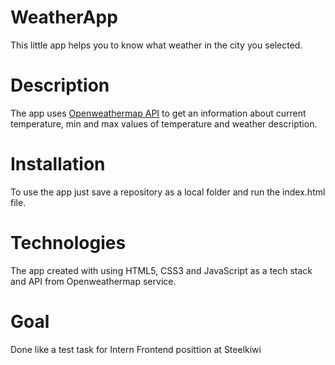 # WeatherApp

This little app helps you to know what weather in the city you selected.

# Description

The app uses [Openweathermap API](https://openweathermap.org/api) to get an information about current temperature, min and max values of temperature and weather description.

# Installation

To use the app just save a repository as a local folder and run the index.html file.

# Technologies

The app created with using HTML5, CSS3 and JavaScript as a tech stack and API from Openweathermap service.

# Goal 
Done like a test task for Intern Frontend posittion at Steelkiwi

